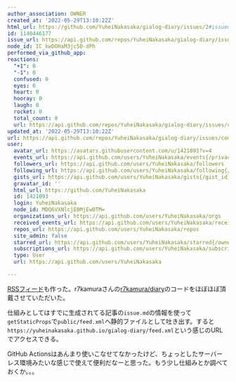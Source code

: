 ```yaml
---
author_association: OWNER
created_at: '2022-05-29T13:10:22Z'
html_url: https://github.com/YuheiNakasaka/gialog-diary/issues/2#issuecomment-1140446177
id: 1140446177
issue_url: https://api.github.com/repos/YuheiNakasaka/gialog-diary/issues/2
node_id: IC_kwDOHaM3jc5D-dPh
performed_via_github_app: 
reactions:
  "+1": 0
  "-1": 0
  confused: 0
  eyes: 0
  heart: 0
  hooray: 0
  laugh: 0
  rocket: 0
  total_count: 0
  url: https://api.github.com/repos/YuheiNakasaka/gialog-diary/issues/comments/1140446177/reactions
updated_at: '2022-05-29T13:10:22Z'
url: https://api.github.com/repos/YuheiNakasaka/gialog-diary/issues/comments/1140446177
user:
  avatar_url: https://avatars.githubusercontent.com/u/1421093?v=4
  events_url: https://api.github.com/users/YuheiNakasaka/events{/privacy}
  followers_url: https://api.github.com/users/YuheiNakasaka/followers
  following_url: https://api.github.com/users/YuheiNakasaka/following{/other_user}
  gists_url: https://api.github.com/users/YuheiNakasaka/gists{/gist_id}
  gravatar_id: ''
  html_url: https://github.com/YuheiNakasaka
  id: 1421093
  login: YuheiNakasaka
  node_id: MDQ6VXNlcjE0MjEwOTM=
  organizations_url: https://api.github.com/users/YuheiNakasaka/orgs
  received_events_url: https://api.github.com/users/YuheiNakasaka/received_events
  repos_url: https://api.github.com/users/YuheiNakasaka/repos
  site_admin: false
  starred_url: https://api.github.com/users/YuheiNakasaka/starred{/owner}{/repo}
  subscriptions_url: https://api.github.com/users/YuheiNakasaka/subscriptions
  type: User
  url: https://api.github.com/users/YuheiNakasaka

---
```

[RSSフィード](https://yuheinakasaka.github.io/gialog-diary/feed.xml)も作った。r7kamuraさんの[r7kamura/diary](https://github.com/r7kamura/diary)のコードをほぼほぼ頂戴させていただいた。

仕組みとしてはすでに生成されてる記事の`issue.md`の情報を使って`getStaticProps`で`public/feed.xml`へ静的ファイルとして吐き出す。すると`https://yuheinakasaka.github.io/gialog-diary/feed.xml`という感じのURLでアクセスできる。

GitHub Actionsはあんまり使いこなせてなかったけど、ちょっとしたサーバーレス環境みたいな感じで使えて便利だなーと思った。もう少し仕組みとか調べておくか。。。